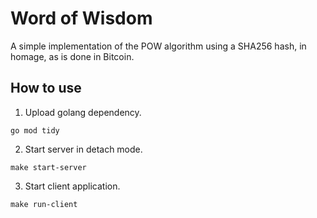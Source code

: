 # Word of Wisdom

A simple implementation of the POW algorithm using a SHA256 hash, in homage, as is done in Bitcoin.

## How to use

1. Upload golang dependency.

```shell
go mod tidy
```

2. Start server in detach mode.

```shell
make start-server
```

3. Start client application.

```shell
make run-client
```
